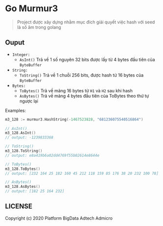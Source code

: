 Go Murmur3 
=== 

> Project được xây dựng nhằm mục đích giải quyết việc hash với seed là số âm trong golang  

Ouput
---

* `Integer:` 
  * `AsInt()` Trả về 1 số nguyên 32 bits được lấy từ 4 bytes đầu tiên của `ByteBuffer`  
* `String:` 
  * `ToString()` Trả về 1 chuỗi 256 bits, được hash từ 16 bytes của `ByteBuffer`  
* `Bytes:` 
  * `ToBytes()` Trả về mảng 16 bytes từ `H1` và `H2` sau khi hash
  * `AsBytes()` Trả về mảng 4 bytes đầu tiên của ToBytes theo thứ tự ngược lại
  
Examples: 

```go
m3_128 := murmur3.HashString(-1467523828, "681236075540516864")
 
// AsInt()
m3_128.AsInt() 
// output: -1239833368

// ToString()
m3_128.ToString() 
// output: e8a419b6a02dd4769f55b02614e8644e 

// ToBytes() 
m3_128.ToBytes() 
// output: [232 164 25 182 160 45 212 118 159 85 176 38 20 232 100 78]

// AsBytes() 
m3_128.AsBytes() 
// output: [182 25 164 232]
```

LICENSE 
---

Copyright (c) 2020 Platform BigData Adtech Admicro